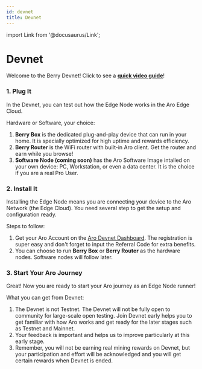 ```yaml
---
id: devnet
title: Devnet
---
```


import Link from '@docusaurus/Link';

# Devnet

Welcome to the Berry Devnet! Click to see a [**quick video guide**](https://youtu.be/YtjHVk2KA9w)!


### 1. Plug It
In the Devnet, you can test out how the Edge Node works in the Aro Edge Cloud. 

Hardware or Software, your choice:

1. **Berry Box** is the dedicated plug-and-play device that can run in your home. It is specially optimized for high uptime and rewards efficiency. 
2. **Berry Router** is the WiFi router with built-in Aro client. Get the router and earn while you browse!
3. **Software Node (coming soon)** has the Aro Software Image intalled on your own device: PC, Workstation, or even a data center. It is the choice if you are a real Pro User.  

### 2. Install It
Installing the Edge Node means you are connecting your device to the Aro Network (the Edge Cloud). You need several step to get the setup and configuration ready. 

Steps to follow:

1. Get your Aro Account on the [Aro Devnet Dashboard](https://devnet.dashboard.Aro.network). The registration is super easy and don't forget to input the Referral Code for extra benefits. 
2. You can choose to run **Berry Box** or **Berry Router** as the hardware nodes. Software nodes will follow later. 

### 3. Start Your Aro Journey
Great! Now you are ready to start your Aro journey as an Edge Node runner!

What you can get from Devnet:

1. The Devnet is not Testnet. The Devnet will not be fully open to community for large-scale open testing. Join Devnet early helps you to get familiar with how Aro works and get ready for the later stages such as Testnet and Mainnet. 
2. Your feedback is important and helps us to improve particularly at this early stage. 
3. Remember, you will not be earning real mining rewards on Devnet, but your participation and effort will be acknowledged and you will get certain rewards when Devnet is ended.  
